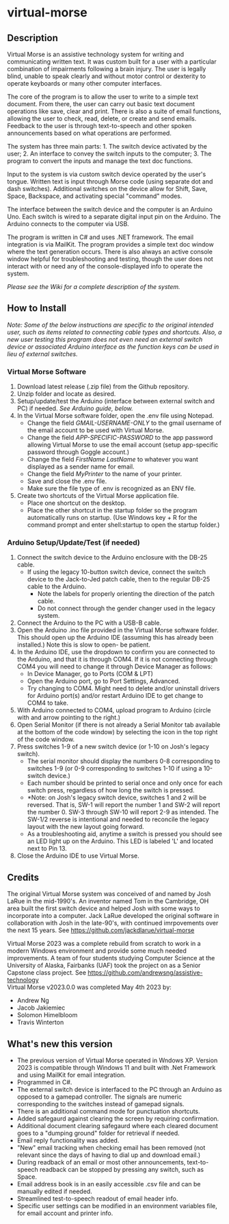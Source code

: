 # virtual-morse

## Description

Virtual Morse is an assistive technology system for writing and communicating written text. It was custom built for a user with a particular combination of impairments following a brain injury. The user is legally blind, unable to speak clearly and without motor control or dexterity to operate keyboards or many other computer interfaces.  

The core of the program is to allow the user to write to a simple text document. From there, the user can carry out basic text document operations like save, clear and print. There is also a suite of email functions, allowing the user to check, read, delete, or create and send emails. Feedback to the user is through text-to-speech and other spoken announcements based on what operations are performed.

The system has three main parts: 1. The switch device activated by the user; 2. An interface to convey the switch inputs to the computer; 3. The program to convert the inputs and manage the text doc functions.

Input to the system is via custom switch device operated by the user's tongue. Written text is input through Morse code (using separate dot and dash switches). Additional switches on the device allow for Shift, Save, Space, Backspace, and activating special "command" modes.

The interface between the switch device and the computer is an Arduino Uno.  Each switch is wired to a separate digital input pin on the Arduino.  The Arduino connects to the computer via USB.

The program is written in C# and uses .NET framework.  The email integration is via MailKit.  The program provides a simple text doc window where the text generation occurs.  There is also always an active console window helpful for troubleshooting and testing, though the user does not interact with or need any of the console-displayed info to operate the system.

*Please see the Wiki for a complete description of the system.*

## How to Install
*Note: Some of the below instructions are specific to the original intended user, such as items related to connecting cable types and shortcuts. Also, a new user testing this program does not even need an external switch device or associated Arduino interface as the function keys can be used in lieu of external switches.*
### Virtual Morse Software
1. Download latest release (.zip file) from the Github repository.
2. Unzip folder and locate as desired.
3. Setup/update/test the Arduino (interface between external switch and PC) if needed. *See Arduino guide, below.*
4. In the Virtual Morse software folder, open the .env file using Notepad.  
	- Change the field *GMAIL-USERNAME-ONLY* to the gmail username of the email account to be used with Virtual Morse.
	- Change the field *APP-SPECIFIC-PASSWORD* to the app password allowing Virtual Morse to use the email account (setup app-specific password through Goggle account.)
	- Change the field *FirstName LastName* to whatever you want displayed as a sender name for email.
	- Change the field *MyPrinter* to the name of your printer.
	- Save and close the .env file.
	- Make sure the file type of .env is recognized as an ENV file.
5. Create two shortcuts of the Virtual Morse application file.
	- Place one shortcut on the desktop.
	- Place the other shortcut in the startup folder so the program automatically runs on startup.
	(Use Windows key + R for the command prompt and enter shell:startup to open the startup folder.)
### Arduino Setup/Update/Test (if needed)
1. Connect the switch device to the Arduino enclosure with the DB-25 cable.
	- If using the legacy 10-button switch device, connect the switch device to the Jack-to-Jed patch cable, then to the regular DB-25 cable to the Arduino.
		- Note the labels for properly orienting the direction of the patch cable.
		- Do not connect through the gender changer used in the legacy system.
2. Connect the Arduino to the PC with a USB-B cable.
3. Open the Arduino .ino file provided in the Virtual Morse software folder. This should open up the Arduino IDE (assuming this has already been installed.)  Note this is slow to open- be patient.
4. In the Arduino IDE, use the dropdown to confirm you are connected to the Arduino, and that it is through COM4. If it is not connecting through COM4 you will need to change it through Device Manager as follows:
	- In Device Manager, go to Ports (COM & LPT)
	- Open the Arduino port, go to Port Settings, Advanced.
	- Try changing to COM4.  Might need to delete and/or uninstall drivers for Arduino port(s) and/or restart Arduino IDE to get change to COM4 to take.
5. With Arduino connected to COM4, upload program to Arduino (circle with and arrow pointing to the right.)
6. Open Serial Monitor (if there is not already a Serial Monitor tab available at the bottom of the code window) by selecting the icon in the top right of the code window.
7. Press switches 1-9 of a new switch device (or 1-10 on Josh's legacy switch).
	- The serial monitor should display the numbers 0-8 corresponding to switches 1-9 (or 0-9 corresponding to switches 1-10 if using a 10-switch device.)
	- Each number should be printed to serial once and only once for each switch press, regardless of how long the switch is pressed.
	- *Note: on Josh's legacy switch device, switches 1 and 2 will be reversed.  That is, SW-1 will report the number 1 and SW-2 will report the number 0.  SW-3 through SW-10 will report 2-9 as intended. The SW-1/2 reverse is intentional and needed to reconcile the legacy layout with the new layout going forward.
	- As a troubleshooting aid, anytime a switch is pressed you should see an LED light up on the Arduino.  This LED is labeled 'L' and located next to Pin 13.
8. Close the Arduino IDE to use Virtual Morse.	


## Credits
The original Virtual Morse system was conceived of and named by Josh LaRue in the mid-1990's. An inventor named Tom in the Cambridge, OH area built the first switch device and helped Josh with some ways to incorporate into a computer.
Jack LaRue developed the original software in collaboration with Josh in the late-90's, with continued imrpovements over the next 15 years. See https://github.com/jackdlarue/virtual-morse

Virtual Morse 2023 was a complete rebuild from scratch to work in a modern Windows environment and provide some much needed improvements. A team of four students studying Computer Science at the University of Alaska, Fairbanks (UAF) took the project on as a Senior Capstone class project. See https://github.com/andrewsng/assistive-technology  
Virtual Morse v2023.0.0 was completed May 4th 2023 by:
- Andrew Ng
- Jacob Jakiemiec
- Solomon Himelbloom
- Travis Winterton



## What's new this version
- The previous version of Virtual Morse operated in Wndows XP.  Version 2023 is compatible through Windows 11 and 
built with .Net Framework and using MailKit for email integration.
- Programmed in C#.
- The external switch device is interfaced to the PC through an Arduino as opposed to a gamepad controller.  The signals are numeric corresponding to the switches instead of gamepad signals.
- There is an additional command mode for punctuation shortcuts.
- Added safegaurd against clearing the screen by requiring confirmation.
- Additional document clearing safegaurd where each cleared document goes to a "dumping ground" folder for retrieval if needed.
- Email reply functionality was added.
- "New" email tracking when checking email has been removed (not relevant since the days of having to dial up and download email.)
- During readback of an email or most other announcements, text-to-speech readback can be stopped by pressing any switch, such as Space.
- Email address book is in an easily accessible .csv file and can be manually edited if needed.
- Streamlined test-to-speech readout of email header info.
- Specific user settings can be modified in an environment variables file, for email account and printer info.






